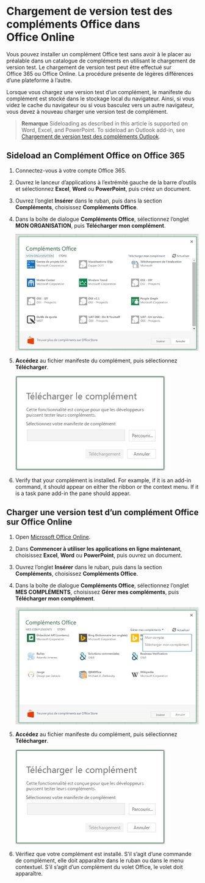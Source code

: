 
# <a name="sideload-office-add-ins-in-office-online-for-testing"></a>Chargement de version test des compléments Office dans Office Online

Vous pouvez installer un complément Office test sans avoir à le placer au préalable dans un catalogue de compléments en utilisant le chargement de version test. Le chargement de version test peut être effectué sur Office 365 ou Office Online. La procédure présente de légères différences d’une plateforme à l’autre. 

Lorsque vous chargez une version test d’un complément, le manifeste du complément est stocké dans le stockage local du navigateur. Ainsi, si vous videz le cache du navigateur ou si vous basculez vers un autre navigateur, vous devez à nouveau charger une version test de complément.


 >**Remarque**  Sideloading as described in this article is supported on Word, Excel, and PowerPoint. To sideload an Outlook add-in, see [Chargement de version test des compléments Outlook](sideload-outlook-add-ins-for-testing.md).


## <a name="sideload-an-office-add-in-on-office-365"></a>Sideload an Complément Office on Office 365


1. Connectez-vous à votre compte Office 365.
    
2. Ouvrez le lanceur d’applications à l’extrémité gauche de la barre d’outils et sélectionnez  **Excel**,  **Word** ou  **PowerPoint**, puis créez un document.
    
3. Ouvrez l’onglet **Insérer** dans le ruban, puis dans la section **Compléments**, choisissez **Compléments Office**.
    
4. Dans la boîte de dialogue **Compléments Office**, sélectionnez l’onglet **MON ORGANISATION**, puis **Télécharger mon complément**.
    
    ![Boîte de dialogue intitulée Complément Office avec un lien dans le coin supérieur gauche indiquant « Télécharger mon complément ».](../../images/0e49f780-019a-4d97-9310-0eaddfa0c4dc.png)

5.  **Accédez** au fichier manifeste du complément, puis sélectionnez **Télécharger**.
    
    ![Boîte de dialogue de téléchargement de complément avec des boutons pour parcourir, télécharger et annuler.](../../images/039aef16-b12f-4d01-ad46-f13e01dd3162.png)

6. Verify that your complément is installed. For example, if it is an add-in command, it should appear on either the ribbon or the context menu. If it is a task pane add-in the pane should appear.
    

## <a name="sideload-an-office-add-in-on-office-online"></a>Charger une version test d’un complément Office sur Office Online




1. Open [Microsoft Office Online](https://office.live.com/).
    
2. Dans **Commencer à utiliser les applications en ligne maintenant**, choisissez **Excel**, **Word** ou **PowerPoint**, puis ouvrez un document.
    
3. Ouvrez l’onglet **Insérer** dans le ruban, puis dans la section **Compléments**, choisissez **Compléments Office**.
    
4. Dans la boîte de dialogue **Compléments Office**, sélectionnez l’onglet **MES COMPLÉMENTS**, choisissez **Gérer mes compléments**, puis **Télécharger mon complément**.
    
    ![Boîte de dialogue Compléments Office avec une liste déroulante dans le coin supérieur droit indiquant « Gérer mes compléments » et une autre liste déroulante sous cette dernière avec l’option « Télécharger mon complément »](../../images/d630d9d1-7dd5-45e3-860d-0ab069882548.png)

5.  **Accédez** au fichier manifeste du complément, puis sélectionnez **Télécharger**.
    
    ![Boîte de dialogue de téléchargement de complément avec des boutons pour parcourir, télécharger et annuler.](../../images/039aef16-b12f-4d01-ad46-f13e01dd3162.png)

6. Vérifiez que votre complément est installé. S’il s’agit d’une commande de complément, elle doit apparaître dans le ruban ou dans le menu contextuel. S’il s’agit d’un complément du volet Office, le volet doit apparaître.
    
